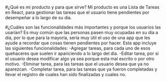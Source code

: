 #¿Qué es mi producto y para que sirve?
Mi producto es una Lista de Tareas en React, para gestionar las tareas que el usuario tiene pendientes por desempeñar a lo largo de su dia.

#¿Cuáles son las funcionalidades más importantes y porque los usuarios las usarían?
Es muy común que las personas pasen muy ocupadas en su día a día, por lo que para la mayoría, sería muy útil el uso de una app que les ayude a recordar que cosas tienen pendientes por hacer.
Esta app incluye las siguientes funcionalidades:
-Agregar tareas, para cada uno de esos quehaceres que suelen ir apariciendo a lo largo del día.
-Editar tarea, por si el usuario desea modificar algo ya sea porque esta mal escrito o por otro motivo.
-Eliminar tarea, para las tareas que el usuario desea que ya no aparezcan.
-Completar tarea, para las tareas que ya fueron completadas y llevar el registro de cuales han sido finalizadas y cuales no.